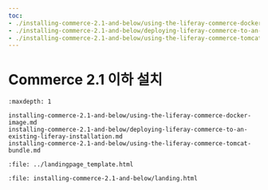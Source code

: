 ```yaml
---
toc:
- ./installing-commerce-2.1-and-below/using-the-liferay-commerce-docker-image.md
- ./installing-commerce-2.1-and-below/deploying-liferay-commerce-to-an-existing-liferay-installation.md
- ./installing-commerce-2.1-and-below/using-the-liferay-commerce-tomcat-bundle.md
---
```

# Commerce 2.1 이하 설치

```{toctree}
:maxdepth: 1

installing-commerce-2.1-and-below/using-the-liferay-commerce-docker-image.md
installing-commerce-2.1-and-below/deploying-liferay-commerce-to-an-existing-liferay-installation.md
installing-commerce-2.1-and-below/using-the-liferay-commerce-tomcat-bundle.md
```

```{raw} html
:file: ../landingpage_template.html
```

```{raw} html
:file: installing-commerce-2.1-and-below/landing.html
```
